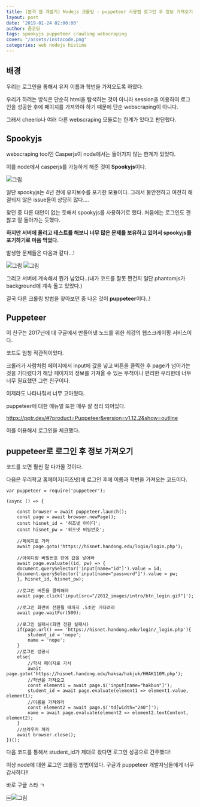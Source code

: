 ```yaml
---
title: (본격 웹 개발기) Nodejs 크롤링 - puppeteer 사용법 로그인 후 정보 가져오기
layout: post
date: '2019-01-24 02:00:00'
author: 줌코딩
tags: spookyjs puppeteer crawling webscraping 
cover: "/assets/instacode.png"
categories: web nodejs histime
---
```


## 배경

우리는 로그인을 통해서 유저 이름과 학번을 가져오도록 하였다.

우리가 하려는 방식은 단순히 html을 탐색하는 것이 아니라 session을 이용하여 로그인을 성공한 후에 페이지를 가져와야 하기 때문에 단순 webscraping이 아니다.

그래서 cheerio나 여러 다른 webscraping 모듈로는 한계가 있다고 판단했다.

## Spookyjs

webscraping tool인 Casperjs이 node에서는 돌아가지 않는 한계가 있었다. 

이를 node에서 casperjs를 가능하게 해준 것이 **Spookyjs**이다. 

![그림](https://raw.githubusercontent.com/zoomKoding/zoomKoding.github.io/source/assets/_posts/crawling-1.png)

일단 spookyjs는 4년 전에 유지보수를 포기한 모듈이다. 그래서 불안전하고 여전히 해결되지 않은 issue들이 상당히 많다....

찾던 중 다른 대안이 없는 듯해서 spookyjs를 사용하기로 했다. 처음에는 로그인도 괜찮고 잘 돌아가는 듯했다. 

**하지만 서버에 올리고 테스트를 해보니 너무 많은 문제를 보유하고 있어서 spookyjs를 포기하기로 마음 먹었다.**

발생한 문제들은 다음과 같다...!

![그림](https://raw.githubusercontent.com/zoomKoding/zoomKoding.github.io/source/assets/_posts/crawling-2.png)
![그림](https://raw.githubusercontent.com/zoomKoding/zoomKoding.github.io/source/assets/_posts/crawling-3.png)

그리고 서버에 계속해서 뭔가 남았다..(내가 코드를 잘못 짠건지 일단 phantomjs가 background에 계속 돌고 있었다.)

결국 다른 크롤링 방법을 찾아보던 중 나온 것이 **puppeteer**이다..!

## Puppeteer

이 친구는 2017년에 대 구글에서 만들어낸 노드를 위한 최강의 웹스크래이핑 서비스이다. 

코드도 엄청 직관적이었다.

크롤러가 사람처럼 페이지에서 input에 값을 넣고 버튼을 클릭한 후 page가 넘어가는 것을 기다렸다가 해당 페이지의 정보를 가져올 수 있는 무척이나 편리한 우리한테 너무너무 필요했던 그런 친구이다.

이제라도 나타나줘서 너무 고마웠다.

puppeteer에 대한 매뉴얼 또한 매우 잘 정리 되어있다.

<https://pptr.dev/#?product=Puppeteer&version=v1.12.2&show=outline>


이를 이용해서 로그인을 체크했다.

## puppeteer로 로그인 후 정보 가져오기

코드를 보면 훨씬 잘 다가올 것이다. 

다음은 우리학교 홈페이지(히즈넷)에 로그인 후에 이름과 학번을 가져오는 코드이다. 

    var puppeteer = require('puppeteer');

    (async () => {

        const browser = await puppeteer.launch();
        const page = await browser.newPage();
        const hisnet_id = '히즈넷 아이디';
        const hisnet_pw = '히즈넷 비밀번호';

        //페이지로 가라
        await page.goto('https://hisnet.handong.edu/login/login.php');

        //아이디랑 비밀번호 란에 값을 넣어라
        await page.evaluate((id, pw) => {
        document.querySelector('input[name="id"]').value = id;
        document.querySelector('input[name="password"]').value = pw;
        }, hisnet_id, hisnet_pw);

        //로그인 버튼을 클릭해라
        await page.click('input[src="/2012_images/intro/btn_login.gif"]');

        //로그인 화면이 전환될 때까지 .5초만 기다려라
        await page.waitFor(500);

        //로그인 실패시(화면 전환 실패시)
        if(page.url() === 'https://hisnet.handong.edu/login/_login.php'){
            student_id = 'nope';
            name = 'nope';
        }
        //로그인 성공시
        else{
            //학사 페이지로 가서
            await page.goto('https://hisnet.handong.edu/haksa/hakjuk/HHAK110M.php');
            //학번을 가져오고
            const element1 = await page.$('input[name="hakbun"]');
            student_id = await page.evaluate(element1 => element1.value, element1);
            //이름을 가져와라
            const element2 = await page.$('td[width="240"]');
            name = await page.evaluate(element2 => element2.textContent, element2);
        }
        //브라우저 꺼라
        await browser.close();        
    })();

다음 코드를 통해서 student_id가 제대로 왔다면 로그인 성공으로 간주했다!

이상 node에 대한 로그인 크롤링 방법이었다. 구글과 puppeteer 개발자님들에게 너무 감사하다!!

바로 구글 스타 ㄱ

￼![그림](https://raw.githubusercontent.com/zoomKoding/zoomKoding.github.io/source/assets/_posts/crawling-4.png)

